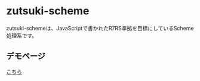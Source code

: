 # zutsuki-scheme

zutsuki-schemeは、JavaScriptで書かれたR7RS準拠を目標にしているScheme処理系です。

## デモページ

<a href="niyarin.github.io/zutsuki-scheme/">こちら</a>
